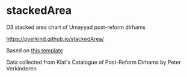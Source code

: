 # stackedArea
D3 stacked area chart of Umayyad post-reform dirhams

https://pverkind.github.io/stackedArea/

Based on [this template](https://www.d3-graph-gallery.com/graph/stackedarea_template.html)

Data collected from Klat's Catalogue of Post-Reform Dirhams by Peter Verkinderen
